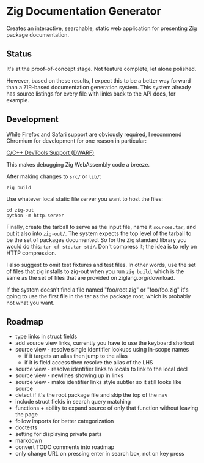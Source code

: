 # Zig Documentation Generator

Creates an interactive, searchable, static web application for presenting Zig
package documentation.

## Status

It's at the proof-of-concept stage. Not feature complete, let alone polished.

However, based on these results, I expect this to be a better way forward than
a ZIR-based documentation generation system. This system already has source
listings for every file with links back to the API docs, for example.

## Development

While Firefox and Safari support are obviously required, I recommend Chromium
for development for one reason in particular:

[C/C++ DevTools Support (DWARF)](https://chromewebstore.google.com/detail/cc++-devtools-support-dwa/pdcpmagijalfljmkmjngeonclgbbannb)

This makes debugging Zig WebAssembly code a breeze.

After making changes to `src/` or `lib/`:

```
zig build
```

Use whatever local static file server you want to host the files:

```
cd zig-out
python -m http.server
```

Finally, create the tarball to serve as the input file, name it `sources.tar`,
and put it also into `zig-out/`. The system expects the top level of the
tarball to be the set of packages documented. So for the Zig standard library
you would do this: `tar cf std.tar std/`. Don't compress it; the idea is to
rely on HTTP compression.

I also suggest to omit test fixtures and test files. In other words, use the
set of files that zig installs to zig-out when you run `zig build`, which is
the same as the set of files that are provided on ziglang.org/download.

If the system doesn't find a file named "foo/root.zig" or "foo/foo.zig" it's going
to use the first file in the tar as the package root, which is probably not
what you want.

## Roadmap

* type links in struct fields
* add source view links, currently you have to use the keyboard shortcut
* source view - resolve single identifier lookups using in-scope names
  - if it targets an alias then jump to the alias
  - if it is field access then resolve the alias of the LHS
* source view - resolve identifier links to locals to link to the local decl
* source view - newlines showing up in links
* source view - make identifier links style subtler so it still looks like source
* detect if it's the root package file and skip the top of the nav
* include struct fields in search query matching
* functions + ability to expand source of only that function without leaving the page
* follow imports for better categorization
* doctests
* setting for displaying private parts
* markdown
* convert TODO comments into roadmap
* only change URL on pressing enter in search box, not on key press
